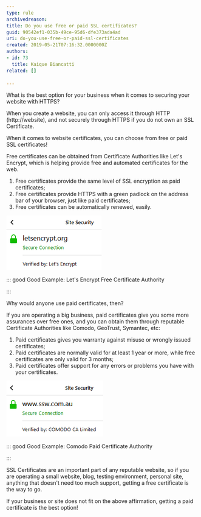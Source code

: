 ```yaml
---
type: rule
archivedreason: 
title: Do you use free or paid SSL certificates?
guid: 90542ef1-035b-49ce-95d6-dfe373ada4ad
uri: do-you-use-free-or-paid-ssl-certificates
created: 2019-05-21T07:16:32.0000000Z
authors:
- id: 73
  title: Kaique Biancatti
related: []

---
```


What is the best option for your business when it comes to securing your website with HTTPS?

<!--endintro-->

When you create a website, you can only access it through HTTP (http://website), and not securely through HTTPS if you do not own an SSL Certificate.

When it comes to website certificates, you can choose from free or paid SSL certificates!

Free certificates can be obtained from Certificate Authorities like Let's Encrypt, which is helping provide free and automated certificates for the web.

1. Free certificates provide the same level of SSL encryption as paid certificates;
2. Free certificates provide HTTPS with a green padlock on the address bar of your browser, just like paid certificates;
3. Free certificates can be automatically renewed, easily.






![](letsenc.png) 


::: good
Good Example: Let's Encrypt Free Certificate Authority

:::



Why would anyone use paid certificates, then?

If you are operating a big business, paid certificates give you some more assurances over free ones, and you can obtain them through reputable Certificate Authorities like Comodo, GeoTrust, Symantec, etc:





1. Paid certificates gives you warranty against misuse or wrongly issued certificates;
2. Paid certificates are normally valid for at least 1 year or more, while free certificates are only valid for 3 months;
3. Paid certificates offer support for any errors or problems you have with your certificates.



![](comodo.png)

::: good
Good Example: Comodo Paid Certificate Authority

:::






SSL Certificates are an important part of any reputable website, so if you are operating a small website, blog, testing environment, personal site, anything that doesn't need too much support, getting a free certificate is the way to go.

If your business or site does not fit on the above affirmation, getting a paid certificate is the best option!
